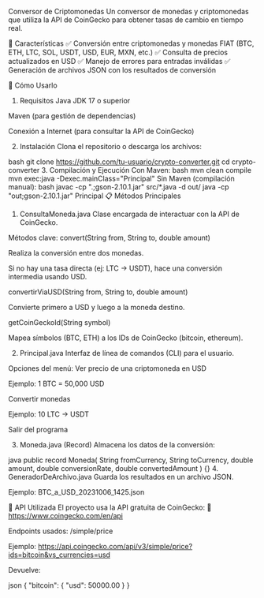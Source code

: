 Conversor de Criptomonedas
Un conversor de monedas y criptomonedas que utiliza la API de CoinGecko para obtener tasas de cambio en tiempo real.

📌 Características
✅ Conversión entre criptomonedas y monedas FIAT (BTC, ETH, LTC, SOL, USDT, USD, EUR, MXN, etc.)
✅ Consulta de precios actualizados en USD
✅ Manejo de errores para entradas inválidas
✅ Generación de archivos JSON con los resultados de conversión

🚀 Cómo Usarlo
1. Requisitos
Java JDK 17 o superior

Maven (para gestión de dependencias)

Conexión a Internet (para consultar la API de CoinGecko)

2. Instalación
Clona el repositorio o descarga los archivos:

bash
git clone https://github.com/tu-usuario/crypto-converter.git
cd crypto-converter
3. Compilación y Ejecución
Con Maven:
bash
mvn clean compile
mvn exec:java -Dexec.mainClass="Principal"
Sin Maven (compilación manual):
bash
javac -cp ".;gson-2.10.1.jar" src/*.java -d out/
java -cp "out;gson-2.10.1.jar" Principal
📋 Métodos Principales
1. ConsultaMoneda.java
Clase encargada de interactuar con la API de CoinGecko.

Métodos clave:
convert(String from, String to, double amount)

Realiza la conversión entre dos monedas.

Si no hay una tasa directa (ej: LTC → USDT), hace una conversión intermedia usando USD.

convertirViaUSD(String from, String to, double amount)

Convierte primero a USD y luego a la moneda destino.

getCoinGeckoId(String symbol)

Mapea símbolos (BTC, ETH) a los IDs de CoinGecko (bitcoin, ethereum).

2. Principal.java
Interfaz de línea de comandos (CLI) para el usuario.

Opciones del menú:
Ver precio de una criptomoneda en USD

Ejemplo: 1 BTC = 50,000 USD

Convertir monedas

Ejemplo: 10 LTC → USDT

Salir del programa

3. Moneda.java (Record)
Almacena los datos de la conversión:

java
public record Moneda(
    String fromCurrency,
    String toCurrency,
    double amount,
    double conversionRate,
    double convertedAmount
) {}
4. GeneradorDeArchivo.java
Guarda los resultados en un archivo JSON.

Ejemplo: BTC_a_USD_20231006_1425.json

🔌 API Utilizada
El proyecto usa la API gratuita de CoinGecko:
🔗 https://www.coingecko.com/en/api

Endpoints usados:
/simple/price

Ejemplo: https://api.coingecko.com/api/v3/simple/price?ids=bitcoin&vs_currencies=usd

Devuelve:

json
{ "bitcoin": { "usd": 50000.00 } }
